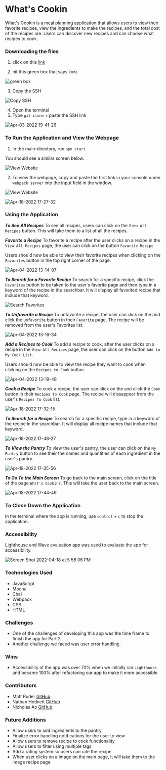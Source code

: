 # What's Cookin

What's Cookin is a meal planning application that allows users to view their favorite recipes, view the ingredients to make the recipes, and the total cost of the recipes are. Users can discover new recipes and can choose what recipes to cook.

### **Downloading the files**

1. click on this [link](https://github.com/mattruder/whats-cookin-starter-kit)

2. hit this green box that says `Code`

![green box](https://user-images.githubusercontent.com/89413678/161453090-3fb52412-8b7f-4c8e-b7f6-359a83db5114.png)

3. Copy the SSH

![Copy SSH](https://user-images.githubusercontent.com/89413678/161453094-154b45dd-f6bf-4883-bfeb-4df1890f256b.png)

4. Open the terminal
5. Type `git clone` + paste the SSH link

![Apr-03-2022 19-41-26](https://user-images.githubusercontent.com/89413678/161460429-1cde31b2-081d-490c-a63c-5e4f9f6980fd.gif)


### **To Run the Application and View the Webpage**

1. In the main-directory, run `npm start`

You should see a similar screen below. 

![View Website](https://user-images.githubusercontent.com/89413678/161453492-049643ab-135d-4d7a-a86a-7802d8468ac8.png)

2. To view the webpage, copy and paste the first link in your console under `webpack server` into the input field in the window. 

![View Website](https://user-images.githubusercontent.com/89413678/161453609-03cf671a-359b-4668-af50-85df2e7f1f25.png)


![Apr-18-2022 17-27-32](https://user-images.githubusercontent.com/89413678/163892630-60d1c7bb-6f59-47cd-92b7-3c46845be6e2.gif)


### **Using the Application**

**_To See All Recipes_**
To see all recipes, users can click on the `View All Recipes` button. This will take them to a list of all the recipes. 

**_Favorite a Recipe_**
To favorite a recipe after the user clicks on a recipe in the `View All Recipes` page, the user can click on the button `Favorite Recipe`. 

Users should now be able to view their favorite recipes when clicking on the `Favorites` button in the top right corner of the page. 

![Apr-04-2022 13-14-07](https://user-images.githubusercontent.com/89413678/161615503-0aaacf1d-a52d-4379-a2d9-61ea6c6dfa35.gif)

**_To Search for a Favorite Recipe_**
To search for a specific recipe, click the `Favorites` button to be taken to the user's favorite page and then type in a keyword of the recipe in the searchbar. It will display all favorited recipe that include that keyword. 

![Search Favorites](https://user-images.githubusercontent.com/89413678/163894486-0b059a99-2d46-4d60-b218-03e38b05ac81.gif)

**_To Unfavorite a Recipe_**
To unfavorite a recipe, the user can click on the 
and click the `Unfavorite` button in their `Favorite` page. The recipe will be removed from the user's Favorites list.

![Apr-04-2022 13-16-34](https://user-images.githubusercontent.com/89413678/161615917-bf656e6d-f246-496e-86e0-a223f38eedbc.gif)

**_Add a Recipes to Cook_**
To add a recipe to cook, after the user clicks on a recipe in the `View All Recipes` page, the user can click on the button `Add to My Cook List`.

Users should now be able to view the recipe they want to cook when clicking on the `Recipes to Cook` button.

![Apr-04-2022 13-19-48](https://user-images.githubusercontent.com/89413678/161616433-68134cea-a5b3-42f2-bbe6-04c6056c20aa.gif)

**_Cook a Recipe_**
To cook a recipe, the user can click on the 
and click the `Cook` button in their `Recipes To Cook` page. The recipe will dissappear from the user's `Recipes To Cook` list.

![Apr-18-2022 17-32-15](https://user-images.githubusercontent.com/89413678/163892929-630c5f24-88b1-4f03-b732-fa8df4700b1e.gif)

**_To Search for a Recipe_**
To search for a specific recipe, type in a keyword of the recipe in the searchbar. It will display all recipe names that include that keyword. 

![Apr-18-2022 17-48-27](https://user-images.githubusercontent.com/89413678/163894373-014f086b-9bd9-4c26-9cad-d05c7a337e25.gif)

**_To View the Pantry_**
To view the user's pantry, the user can click on the `My Pantry` button to see their the names and quantities of each ingredient in the user's pantry.

![Apr-18-2022 17-35-56](https://user-images.githubusercontent.com/89413678/163893270-82492b5a-fbe2-4135-812b-8c9e6a70dd12.gif)

**_To Go To the Main Screen_**
To go back to the main screen, click on the title of the page `What's Cookin?`. This will take the user back to the main screen. 

![Apr-18-2022 17-44-49](https://user-images.githubusercontent.com/89413678/163893870-0d4f6806-52ee-4f3d-bf98-8ef1379872f4.gif)

### **To Close Down the Application**

In the terminal where the app is running, use `control` + `c` to stop the application.

### **Accessibility**

Lighthouse and Wave evaluation app was used to evaluate the app for accessibility. 

![Screen Shot 2022-04-18 at 5 58 06 PM](https://user-images.githubusercontent.com/89413678/163895177-b989b26b-cb20-4c5f-85f2-e69f9070a407.png)

### **Technologies Used**
- JavaScript
- Mocha
- Chai
- Webpack
- CSS
- HTML


### **Challenges**
-  One of the challenges of developing this app was the time frame to finish the app for Part 2. 
-  Another challenge we faced was user error handling. 


### **Wins**
- Accessibility of the app was over 70% when we initially ran `Lighthouse` and became 100% after refactoring our app to make it more accessible.


### **Contributors**
- Matt Ruder [GitHub](https://github.com/mattruder)
- Nathan Hodnett [GitHub](https://github.com/nhodnett)
- Nicholas Ao [GitHub](https://github.com/aominhlong)


### **Future Additions**
- Allow users to add ingredients to the pantry
- Finalize error handling notifications for the user to view
- Allow users to remove recipe to cook functionality
- Allow users to filter using multiple tags
- Add a rating system so users can rate the recipe
- When user clicks on a image on the main page, it will take them to the image recipe page
